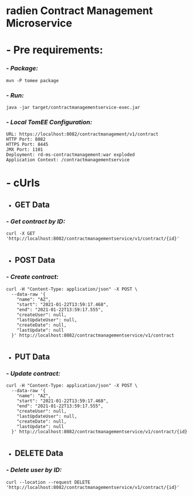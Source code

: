 radien Contract Management Microservice
======

#
# - Pre requirements:

### - ___Package:___
    mvn -P tomee package

### - ___Run:___
    java -jar target/contractmanagementservice-exec.jar

### - ___Local TomEE Configuration:___
    URL: https://localhost:8082/contractmanagement/v1/contract
    HTTP Port: 8082
    HTTPS Port: 8445
    JMX Port: 1101
    Deployment: rd-ms-contractmanagement:war exploded
    Application Context: /contractmanagementservice

#
# - cUrls

* GET Data
  ------
### - ___Get contract by ID:___
    curl -X GET 'http://localhost:8082/contractmanagementservice/v1/contract/{id}'
#
* POST Data
  ------
### - ___Create contract:___
    curl -H "Content-Type: application/json" -X POST \
      --data-raw '{
        "name": "AZ",
        "start": "2021-01-22T13:59:17.468",
        "end": "2021-01-22T13:59:17.555",
        "createUser": null,
        "lastUpdateUser": null,
        "createDate": null,
        "lastUpdate": null
      }' http://localhost:8082/contractmanagementservice/v1/contract

#
* PUT Data
  ------
### - ___Update contract:___
    curl -H "Content-Type: application/json" -X POST \
      --data-raw '{
        "name": "AZ",
        "start": "2021-01-22T13:59:17.468",
        "end": "2021-01-22T13:59:17.555",
        "createUser": null,
        "lastUpdateUser": null,
        "createDate": null,
        "lastUpdate": null
      }' http://localhost:8082/contractmanagementservice/v1/contract/{id}

#
* DELETE Data
  ------
### - ___Delete user by ID:___
    curl --location --request DELETE 'http://localhost:8082/contractmanagementservice/v1/contract/{id}'
